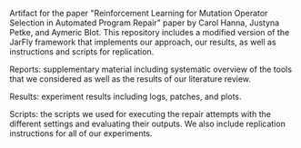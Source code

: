 Artifact for the paper "Reinforcement Learning for Mutation Operator Selection in Automated Program Repair" paper by Carol Hanna, Justyna Petke, and Aymeric Blot. This repository includes a modified version of the JarFly framework that implements our approach, our results, as well as instructions and scripts for replication.

Reports: supplementary material including systematic overview of the tools that we considered as well as the results of our literature review.

Results: experiment results including logs, patches, and plots. 

Scripts: the scripts we used for executing the repair attempts with the different settings and evaluating their outputs. We also include replication instructions for all of our experiments.
